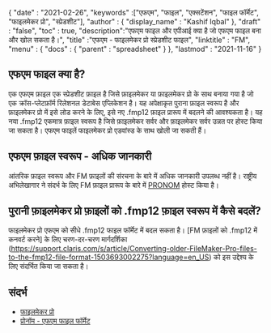 {
  "date" : "2021-02-26",
  "keywords" :["एफएम", "फाइल", "एक्सटेंशन", "फाइल फॉर्मेट", "फाइलमेकर प्रो", "स्प्रेडशीट"],
  "author" : {
    "display_name" : "Kashif Iqbal"
},
  "draft" : "false",
  "toc" : true,
  "description":"एफएम फाइल और एपीआई क्या है जो एफएम फाइल बना और खोल सकता है।",
  "title" :"एफएम - फाइलमेकर प्रो स्प्रेडशीट फाइल",
  "linktitle" : "FM",
  "menu" : {
    "docs" : {
      "parent" : "spreadsheet"
}
},
  "lastmod" : "2021-11-16"
}

## एफएम फाइल क्या है?

एक एफएम फ़ाइल एक स्प्रेडशीट फ़ाइल है जिसे फ़ाइलमेकर या फ़ाइलमेकर प्रो के साथ बनाया गया है जो एक क्रॉस-प्लेटफ़ॉर्म रिलेशनल डेटाबेस एप्लिकेशन है। यह अपेक्षाकृत पुराना फ़ाइल स्वरूप है और फ़ाइलमेकर प्रो में इसे लोड करने के लिए, इसे नए .fmp12 फ़ाइल प्रारूप में बदलने की आवश्यकता है। यह नया .fmp12 एकमात्र फ़ाइल स्वरूप है जिसे फ़ाइलमेकर सर्वर और फ़ाइलमेकर सर्वर उन्नत पर होस्ट किया जा सकता है। एफएम फाइलें फाइलमेकर प्रो एडवांस्ड के साथ खोली जा सकती हैं।

## एफएम फ़ाइल स्वरूप - अधिक जानकारी

आंतरिक फ़ाइल स्वरूप और FM फ़ाइलों की संरचना के बारे में अधिक जानकारी उपलब्ध नहीं है। राष्ट्रीय अभिलेखागार ने संदर्भ के लिए FM फ़ाइल प्रारूप के बारे में [PRONOM](https://www.nationalarchives.gov.uk/PRONOM/fmt/1059) होस्ट किया है।

## पुरानी फ़ाइलमेकर प्रो फ़ाइलों को .fmp12 फ़ाइल स्वरूप में कैसे बदलें?

फाइलमेकर प्रो एफएम को सीधे .fmp12 फाइल फॉर्मेट में बदल सकता है। [FM फ़ाइलों को .fmp12 में कनवर्ट करने] के लिए चरण-दर-चरण मार्गदर्शिका (https://support.claris.com/s/article/Converting-older-FileMaker-Pro-files-to-the-fmp12-file-format-1503693002275?language=en_US) को इस उद्देश्य के लिए संदर्भित किया जा सकता है।

## संदर्भ

* [फाइलमेकर प्रो](https://www.claris.com/filemaker/)
* [प्रोनॉम - एफएम फाइल फॉर्मेट](https://www.nationalarchives.gov.uk/PRONOM/fmt/1059)
